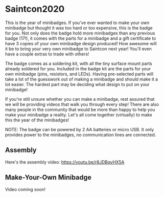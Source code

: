 # Saintcon2020
This is the year of minibadges. If you've ever wanted to make your own minibadge but thought it was too hard or too expensive, this is the badge for you. Not only does the badge hold more minibadges than any previous badge (17!), it comes with the parts for a minibadge and a gift certificate to have 3 copies of your own minibadge design produced! How awesome will it be to bring your very own minibadge to Saintcon next year! You'll even have a couple extras to trade with others!

The badge comes as a soldering kit, with all the tiny surface mount parts already soldered for you. Included in the badge kit are the parts for your own minibadge (pins, resistors, and LEDs). Having pre-selected parts will take a lot of the guesswork out of making a minibadge and should make it a lot easier. The hardest part may be deciding what design to put on your minibadge!

If you're still unsure whether you can make a minibadge, rest assured that we will be providing videos that walk you through every step! There are also many people in the community that would be more than happy to help you make your minibadge a reality. Let's all come together (virtually) to make this the year of the minibadges!

NOTE: The badge can be powered by 2 AA batteries or micro USB. It only provides power to the minibadges, no communication lines are connected.

## Assembly
Here's the assembly video: https://youtu.be/r8JDBqyHX5A

## Make-Your-Own Minibadge
Video coming soon!
